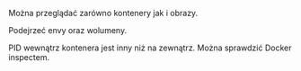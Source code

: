 Można przeglądać zarówno kontenery jak i obrazy. 

Podejrzeć envy oraz wolumeny. 

PID wewnątrz kontenera jest inny niż na zewnątrz. Można sprawdzić Docker inspectem. 


